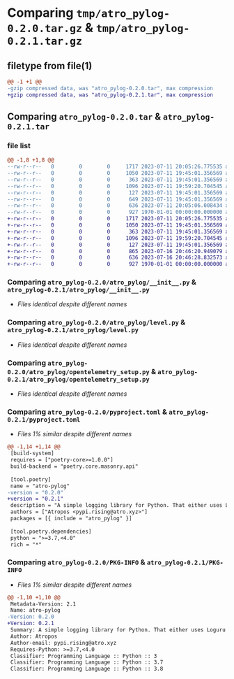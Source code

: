 # Comparing `tmp/atro_pylog-0.2.0.tar.gz` & `tmp/atro_pylog-0.2.1.tar.gz`

## filetype from file(1)

```diff
@@ -1 +1 @@
-gzip compressed data, was "atro_pylog-0.2.0.tar", max compression
+gzip compressed data, was "atro_pylog-0.2.1.tar", max compression
```

## Comparing `atro_pylog-0.2.0.tar` & `atro_pylog-0.2.1.tar`

### file list

```diff
@@ -1,8 +1,8 @@
--rw-r--r--   0        0        0     1717 2023-07-11 20:05:26.775535 atro_pylog-0.2.0/atro_pylog/__init__.py
--rw-r--r--   0        0        0     1050 2023-07-11 19:45:01.356569 atro_pylog-0.2.0/atro_pylog/level.py
--rw-r--r--   0        0        0      363 2023-07-11 19:45:01.356569 atro_pylog-0.2.0/atro_pylog/logger_type.py
--rw-r--r--   0        0        0     1096 2023-07-11 19:59:20.704545 atro_pylog-0.2.0/atro_pylog/opentelemetry_setup.py
--rw-r--r--   0        0        0      127 2023-07-11 19:45:01.356569 atro_pylog-0.2.0/atro_pylog/rich_setup.py
--rw-r--r--   0        0        0      649 2023-07-11 19:45:01.356569 atro_pylog-0.2.0/atro_pylog/settings.py
--rw-r--r--   0        0        0      636 2023-07-11 20:05:06.008434 atro_pylog-0.2.0/pyproject.toml
--rw-r--r--   0        0        0      927 1970-01-01 00:00:00.000000 atro_pylog-0.2.0/PKG-INFO
+-rw-r--r--   0        0        0     1717 2023-07-11 20:05:26.775535 atro_pylog-0.2.1/atro_pylog/__init__.py
+-rw-r--r--   0        0        0     1050 2023-07-11 19:45:01.356569 atro_pylog-0.2.1/atro_pylog/level.py
+-rw-r--r--   0        0        0      363 2023-07-11 19:45:01.356569 atro_pylog-0.2.1/atro_pylog/logger_type.py
+-rw-r--r--   0        0        0     1096 2023-07-11 19:59:20.704545 atro_pylog-0.2.1/atro_pylog/opentelemetry_setup.py
+-rw-r--r--   0        0        0      127 2023-07-11 19:45:01.356569 atro_pylog-0.2.1/atro_pylog/rich_setup.py
+-rw-r--r--   0        0        0      865 2023-07-16 20:46:20.949079 atro_pylog-0.2.1/atro_pylog/settings.py
+-rw-r--r--   0        0        0      636 2023-07-16 20:46:28.832573 atro_pylog-0.2.1/pyproject.toml
+-rw-r--r--   0        0        0      927 1970-01-01 00:00:00.000000 atro_pylog-0.2.1/PKG-INFO
```

### Comparing `atro_pylog-0.2.0/atro_pylog/__init__.py` & `atro_pylog-0.2.1/atro_pylog/__init__.py`

 * *Files identical despite different names*

### Comparing `atro_pylog-0.2.0/atro_pylog/level.py` & `atro_pylog-0.2.1/atro_pylog/level.py`

 * *Files identical despite different names*

### Comparing `atro_pylog-0.2.0/atro_pylog/opentelemetry_setup.py` & `atro_pylog-0.2.1/atro_pylog/opentelemetry_setup.py`

 * *Files identical despite different names*

### Comparing `atro_pylog-0.2.0/pyproject.toml` & `atro_pylog-0.2.1/pyproject.toml`

 * *Files 1% similar despite different names*

```diff
@@ -1,14 +1,14 @@
 [build-system]
 requires = ["poetry-core>=1.0.0"]
 build-backend = "poetry.core.masonry.api"
 
 [tool.poetry]
 name = "atro-pylog"
-version = "0.2.0"
+version = "0.2.1"
 description = "A simple logging library for Python. That either uses Loguru or OpenTelmetry collector (useful for local & cluster logging)."
 authors = ["Atropos <pypi.rising@atro.xyz>"]
 packages = [{ include = "atro_pylog" }]
 
 [tool.poetry.dependencies]
 python = ">=3.7,<4.0"
 rich = "*"
```

### Comparing `atro_pylog-0.2.0/PKG-INFO` & `atro_pylog-0.2.1/PKG-INFO`

 * *Files 1% similar despite different names*

```diff
@@ -1,10 +1,10 @@
 Metadata-Version: 2.1
 Name: atro-pylog
-Version: 0.2.0
+Version: 0.2.1
 Summary: A simple logging library for Python. That either uses Loguru or OpenTelmetry collector (useful for local & cluster logging).
 Author: Atropos
 Author-email: pypi.rising@atro.xyz
 Requires-Python: >=3.7,<4.0
 Classifier: Programming Language :: Python :: 3
 Classifier: Programming Language :: Python :: 3.7
 Classifier: Programming Language :: Python :: 3.8
```

